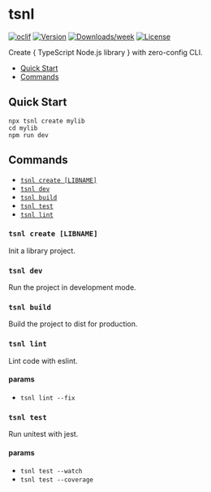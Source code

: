 # tsnl

[![oclif](https://img.shields.io/badge/cli-oclif-brightgreen.svg)](https://oclif.io)
[![Version](https://img.shields.io/npm/v/tsnl.svg)](https://npmjs.org/package/tsnl)
[![Downloads/week](https://img.shields.io/npm/dw/tsnl.svg)](https://npmjs.org/package/tsnl)
[![License](https://img.shields.io/npm/l/tsnl.svg)](https://github.com/forsigner/tsnl/blob/master/package.json)

Create { TypeScript Node.js library } with zero-config CLI.

<!-- toc -->

- [Quick Start](#quick-start)
- [Commands](#commands)
  <!-- tocstop -->

## Quick Start

<!-- quick-start -->

```sh-session
npx tsnl create mylib
cd mylib
npm run dev
```

<!-- quick-startstop -->

## Commands

<!-- commands -->

- [`tsnl create [LIBNAME]`](#tsnl-create-libname)
- [`tsnl dev`](#tsnl-dev)
- [`tsnl build`](#tsnl-build)
- [`tsnl test`](#tsnl-test)
- [`tsnl lint`](#tsnl-lint)

### `tsnl create [LIBNAME]`

Init a library project.

### `tsnl dev`

Run the project in development mode.

### `tsnl build`

Build the project to dist for production.

### `tsnl lint`

Lint code with eslint.

#### params

- `tsnl lint --fix`

### `tsnl test`

Run unitest with jest.

#### params

- `tsnl test --watch`
- `tsnl test --coverage`


